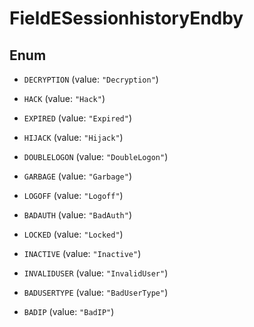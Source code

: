 

# FieldESessionhistoryEndby

## Enum


* `DECRYPTION` (value: `"Decryption"`)

* `HACK` (value: `"Hack"`)

* `EXPIRED` (value: `"Expired"`)

* `HIJACK` (value: `"Hijack"`)

* `DOUBLELOGON` (value: `"DoubleLogon"`)

* `GARBAGE` (value: `"Garbage"`)

* `LOGOFF` (value: `"Logoff"`)

* `BADAUTH` (value: `"BadAuth"`)

* `LOCKED` (value: `"Locked"`)

* `INACTIVE` (value: `"Inactive"`)

* `INVALIDUSER` (value: `"InvalidUser"`)

* `BADUSERTYPE` (value: `"BadUserType"`)

* `BADIP` (value: `"BadIP"`)



